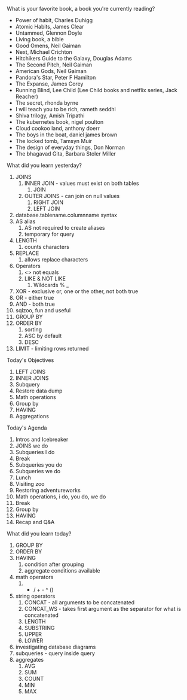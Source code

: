 What is your favorite book, a book you're currently reading? 

* Power of habit, Charles Duhigg
* Atomic Habits, James Clear
* Untammed, Glennon Doyle
* Living book, a bible
* Good Omens, Neil Gaiman
* Next, Michael Crichton
* Hitchikers Guide to the Galaxy, Douglas Adams
* The Second Pitch, Neil Gaiman
* American Gods, Neil Gaiman
* Pandora's Star, Peter F Hamilton
* The Expanse, James Corey
* Running Blind, Lee Child (Lee Child books and netflix series, Jack Reacher)
* The secret, rhonda byrne
* I will teach you to be rich, rameth seddhi
* Shiva trilogy, Amish Tripathi
* The kubernetes book, nigel poulton
* Cloud cookoo land, anthony doerr
* The boys in the boat, daniel james brown
* The locked tomb, Tamsyn Muir
* The design of everyday things, Don Norman
* The bhagavad Gita, Barbara Stoler Miller


What did you learn yesterday?

1. JOINS
   1. INNER JOIN - values must exist on both tables
      1. JOIN
   2. OUTER JOINS - can join on null values
      1. RIGHT JOIN
      2. LEFT JOIN
2. database.tablename.columnname syntax
3. AS alias 
   1. AS not required to create aliases
   2. temporary for query
4. LENGTH
   1. counts characters
5. REPLACE
   1. allows replace characters
6. Operators
   1. <> not equals
   2. LIKE & NOT LIKE
      1. Wildcards % _ 
7. XOR - exclusive or, one or the other, not both true
8. OR - either true
9. AND - both true
10. sqlzoo, fun and useful
   1. GROUP BY
11. ORDER BY
    1.  sorting
    2.  ASC by default
    3.  DESC
12. LIMIT - limiting rows returned


Today's Objectives

1. LEFT JOINS
2. INNER JOINS
3. Subquery
4. Restore data dump
5. Math operations
6. Group by
7. HAVING
8. Aggregations

Today's Agenda

1. Intros and Icebreaker
2. JOINS we do
3. Subqueries I do
4. Break
5. Subqueries you do
6. Subqueries we do
7. Lunch
8. Visiting zoo
9. Restoring adventureworks
10. Math operations, i do, you do, we do
11. Break
12. Group by
13. HAVING
14. Recap and Q&A

What did you learn today?

1. GROUP BY
2. ORDER BY
3. HAVING
   1. condition after grouping
   2. aggregate conditions available
4. math operators
   1. * / + - ^ ()
5. string operators
   1. CONCAT - all arguments to be concatenated 
   2. CONCAT_WS - takes first argument as the separator for what is concatenated
   3. LENGTH
   4. SUBSTRING
   5. UPPER
   6. LOWER
6. investigating database diagrams
7. subqueries - query inside query
8. aggregates
   1. AVG
   2. SUM
   3. COUNT
   4. MIN
   5. MAX
